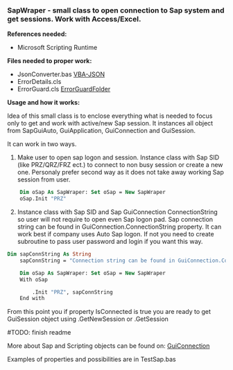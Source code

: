 ###  SapWraper - small class to open connection to Sap system and get sessions. Work with Access/Excel.

**References needed:**
- Microsoft Scripting Runtime

**Files needed to proper work:**
- JsonConverter.bas [VBA-JSON](https://github.com/VBA-tools/VBA-JSON "VBA-JSON")
- ErrorDetails.cls
- ErrorGuard.cls [ErrorGuardFolder](https://github.com/JakubHuber/UltimateClasses/tree/main/ErrorGuard)

**Usage and how it works:**

Idea of this small class is to enclose everything what is needed to focus only to get and work with active/new Sap session. It instances all object from SapGuiAuto, GuiApplication, GuiConnection  and GuiSession.  

It can work in two ways.
1. Make user to open sap logon and session. Instance class with Sap SID (like PRZ/QRZ/FRZ ect.) to connect to non busy session or create a new one. Personaly prefer second way as it does not take away working Sap session from user.
```vb
    Dim oSap As SapWraper: Set oSap = New SapWraper
    oSap.Init "PRZ"
```

2.  Instance class with Sap SID and Sap GuiConnection ConnectionString so user will not require to open even Sap logon pad. Sap connection string can be found in GuiConnection.ConnectionString property. It can work best if company uses Auto Sap logon. If not you need to create subroutine to pass user password and login if you want this way.
```vb
Dim sapConnString As String
    sapConnString = "Connection string can be found in GuiConnection.ConnectionString"

    Dim oSap As SapWraper: Set oSap = New SapWraper
    With oSap

        .Init "PRZ", sapConnString
    End with
```

From this point you if property IsConnected is true you are ready to get GuiSession object using .GetNewSession or .GetSession

#TODO:  finish readme

More about Sap and Scripting objects can be found on:
[GuiConnection](https://help.sap.com/docs/sap_gui_for_windows/b47d018c3b9b45e897faf66a6c0885a8/8093f712d0ed4092a463b7edee5792cb.html "GuiConnection")

Examples of properties and possibilities are in TestSap.bas


